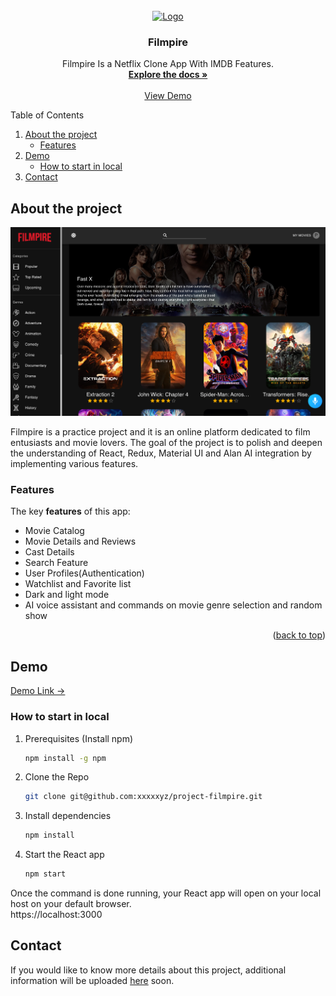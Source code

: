 

<!-- PROJECT LOGO -->
<br />
<div align="center">
  <a href="https://github.com/github_username/repo_name">
    <img src="https://fontmeme.com/permalink/210930/6854ae5c7f76597cf8680e48a2c8a50a.png" alt="Logo" width="120" height="46">
  </a>

<h3 align="center">Filmpire</h3>

  <p align="center">
    Filmpire Is a Netflix Clone App With IMDB Features.
    <br />
    <a href="https://github.com/xxxxxyz/project-filmpire"><strong>Explore the docs »</strong></a>
    <br />
    <br />
    <a href="https://react-practice-filmpire.netlify.app/">View Demo</a>
  </p>
</div>

<!-- TABLE OF CONTENTS -->
<summary>Table of Contents</summary>
  <ol>
    <li>
      <a href="#about-the-project">About the project</a>
      <ul>
        <li><a href="#features">Features</a></li>
      </ul>
    </li>
    <li>
      <a href="#demo">Demo</a>
      <ul>
        <li><a href="#how-to-start-in-local">How to start in local</a></li>
      </ul>
    </li>
    <li><a href="#contact">Contact</a></li>
  </ol>

<!-- ABOUT THE PROJECT -->
## About the project

![Product-default-screenshot](https://github.com/xxxxxyz/project-filmpire/blob/main/src/assets/images/Dark%20Mode.png?raw=true)
 
Filmpire is a practice project and it is an online platform dedicated to film entusiasts and movie lovers. The goal of the project is to polish and deepen the understanding of React, Redux, Material UI and Alan AI integration by implementing various features. 

### Features
The key **features** of this app:
  <ul>
    <li>Movie Catalog</li>
    <li>Movie Details and Reviews</li>
    <li>Cast Details</li>
    <li>Search Feature</li>
    <li>User Profiles(Authentication)</li>
    <li>Watchlist and Favorite list</li>
    <li>Dark and light mode</li>
    <li>AI voice assistant and commands on movie genre selection and random show</li>
  </ul>

<p align="right">(<a href="#readme-top">back to top</a>)</p>

<!-- DEMO -->
## Demo
<a href="https://react-practice-filmpire.netlify.app/">Demo Link &rarr; </a> 

### How to start in local
1. Prerequisites (Install npm)
   ```sh
   npm install -g npm

1. Clone the Repo
   ```sh
   git clone git@github.com:xxxxxyz/project-filmpire.git

2. Install dependencies
   ```sh
   npm install
3. Start the React app
   ```sh
   npm start
Once the command is done running, your React app will open on your local host on your default browser.
<br/>
      https://localhost:3000

## Contact
If you would like to know more details about this project, additional information will be uploaded <a href="www.zoeyxyz.com">here</a> soon.

